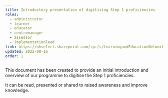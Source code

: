 ```yaml
---
title: Introductory presentation of digitising Step 1 proficiencies
roles:
  - administrator
  - learner
  - educator
  - centremanager
  - assessor
  - implementationlead
link: https://nhselect.sharepoint.com/:p:/s/LearningandEducationNetworks/DSP/EaKxauAM9m9BuExTBoc7OHcBvnkspAexp582fcLwHu5ZKA
updated: 2022-08-16
order: 1
---
```

This document has been created to provide an initial introduction and overview of our programme to digitise the Step 1 proficiencies​.

It can be read, presented or shared to raised awareness and improve knowledge​.